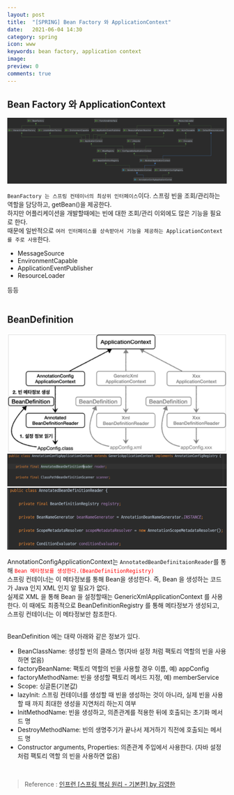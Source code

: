 ```yaml
---
layout: post
title:  "[SPRING] Bean Factory 와 ApplicationContext"
date:   2021-06-04 14:30
category: spring
icon: www
keywords: bean factory, application context
image: 
preview: 0
comments: true
---
```


## Bean Factory 와 ApplicationContext

![](/post-img/spring/bean_factory_hierarchy.PNG)

`BeanFactory 는 스프링 컨테이너의 최상위 인터페이스`이다. 스프링 빈을 조회/관리하는 역할을 담당하고, getBean()을 제공한다.<br>
하지만 어플리케이션을 개발할때에는 빈에 대한 조회/관리 이외에도 많은 기능을 필요로 한다.<br>
때문에 일반적으로 `여러 인터페이스를 상속받아서 기능을 제공하는 ApplicationContext 를 주로 사용`한다.<br>

- MessageSource
- EnvironmentCapable
- ApplicationEventPublisher
- ResourceLoader

등등<br>
<br>


## BeanDefinition

![](/post-img/spring/beandefinition.PNG)
![](/post-img/spring/beandefinition_1.PNG)
![](/post-img/spring/beandefinition_2.PNG)

AnnotationConfigApplicationContext는 `AnnotatedBeanDefinitaionReader`를 통해 <span style="color:red">`Bean 메타정보를 생성한다.(BeanDefinitionRegistry)`</span><br>
스프링 컨테이너는 이 메타정보를 통해 Bean을 생성한다. 즉, Bean 을 생성하는 코드가 Java 인지 XML 인지 알 필요가 없다.<br>
실제로 XML 을 통해 Bean 을 설정할때는 GenericXmlApplicationContext 를 사용한다. 이 때에도 최종적으로 BeanDefinitionRegistry 를 통해 메타정보가 생성되고,<br>
스프링 컨테이너는 이 메타정보만 참조한다.<br>
<br>

BeanDefinition 에는 대략 아래와 같은 정보가 있다.

- BeanClassName: 생성할 빈의 클래스 명(자바 설정 처럼 팩토리 역할의 빈을 사용하면 없음)
- factoryBeanName: 팩토리 역할의 빈을 사용할 경우 이름, 예) appConfig
- factoryMethodName: 빈을 생성할 팩토리 메서드 지정, 예) memberService
- Scope: 싱글톤(기본값)
- lazyInit: 스프링 컨테이너를 생성할 때 빈을 생성하는 것이 아니라, 실제 빈을 사용할 때 까지 최대한 생성을 지연처리 하는지 여부
- InitMethodName: 빈을 생성하고, 의존관계를 적용한 뒤에 호출되는 초기화 메서드 명
- DestroyMethodName: 빈의 생명주기가 끝나서 제거하기 직전에 호출되는 메서드 명
- Constructor arguments, Properties: 의존관계 주입에서 사용한다. (자바 설정 처럼 팩토리 역할 의 빈을 사용하면 없음)
<br>

> Reference : <a href="https://www.inflearn.com/course/스프링-핵심-원리-기본편">인프런 [스프링 핵심 원리 - 기본편] by 김영한</a>